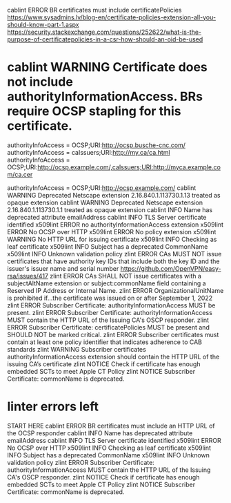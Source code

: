 cablint	ERROR	BR certificates must include certificatePolicies
https://www.sysadmins.lv/blog-en/certificate-policies-extension-all-you-should-know-part-1.aspx
https://security.stackexchange.com/questions/252622/what-is-the-purpose-of-certificatepolicies-in-a-csr-how-should-an-oid-be-used

# cablint	WARNING	Certificate does not include authorityInformationAccess. BRs require OCSP stapling for this certificate.
authorityInfoAccess = OCSP;URI:http://ocsp.busche-cnc.com/
authorityInfoAccess = caIssuers;URI:http://my.ca/ca.html
authorityInfoAccess = OCSP;URI:http://ocsp.example.com/,caIssuers;URI:http://myca.example.com/ca.cer

authorityInfoAccess = OCSP;URI:http://ocsp.example.com/
cablint	WARNING	Deprecated Netscape extension 2.16.840.1.113730.1.13 treated as opaque extension
cablint	WARNING	Deprecated Netscape extension 2.16.840.1.113730.1.1 treated as opaque extension
cablint	INFO	Name has deprecated attribute emailAddress
cablint	INFO	TLS Server certificate identified
x509lint	ERROR	no authorityInformationAccess extension
x509lint	ERROR	No OCSP over HTTP
x509lint	ERROR	No policy extension
x509lint	WARNING	No HTTP URL for issuing certificate
x509lint	INFO	Checking as leaf certificate
x509lint	INFO	Subject has a deprecated CommonName
x509lint	INFO	Unknown validation policy
zlint	ERROR	CAs MUST NOT issue certificates that have authority key IDs that include both the key ID and the issuer's issuer name and serial number
https://github.com/OpenVPN/easy-rsa/issues/417
zlint	ERROR	CAs SHALL NOT issue certificates with a subjectAltName extension or subject:commonName field containing a Reserved IP Address or Internal Name.
zlint	ERROR	OrganizationalUnitName is prohibited if...the certificate was issued on or after September 1, 2022
zlint	ERROR	Subscriber Certificate: authorityInformationAccess MUST be present.
zlint	ERROR	Subscriber Certificate: authorityInformationAccess MUST contain the HTTP URL of the Issuing CA's OSCP responder.
zlint	ERROR	Subscriber Certificate: certificatePolicies MUST be present and SHOULD NOT be marked critical.
zlint	ERROR	Subscriber certificates must contain at least one policy identifier that indicates adherence to CAB standards
zlint	WARNING	Subscriber certificates authorityInformationAccess extension should contain the HTTP URL of the issuing CA’s certificate
zlint	NOTICE	Check if certificate has enough embedded SCTs to meet Apple CT Policy
zlint	NOTICE	Subscriber Certificate: commonName is deprecated.

# linter errors left
START HERE
cablint	ERROR	BR certificates must include an HTTP URL of the OCSP responder
cablint	INFO	Name has deprecated attribute emailAddress
cablint	INFO	TLS Server certificate identified
x509lint	ERROR	No OCSP over HTTP
x509lint	INFO	Checking as leaf certificate
x509lint	INFO	Subject has a deprecated CommonName
x509lint	INFO	Unknown validation policy
zlint	ERROR	Subscriber Certificate: authorityInformationAccess MUST contain the HTTP URL of the Issuing CA's OSCP responder.
zlint	NOTICE	Check if certificate has enough embedded SCTs to meet Apple CT Policy
zlint	NOTICE	Subscriber Certificate: commonName is deprecated.